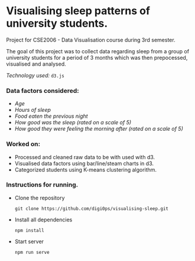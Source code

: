 # Visualising sleep patterns of university students.

Project for CSE2006 - Data Visualisation course during 3rd semester.

The goal of this project was to collect data regarding sleep from a group of university students for a period of 3 months which was then prepocessed, visualised and analysed.

*Technology used:* `d3.js`

### Data factors considered:
- _Age_
- _Hours of sleep_
- _Food eaten the previous night_
- _How good was the sleep (rated on a scale of 5)_
- _How good they were feeling the morning after (rated on a scale of 5)_

### Worked on:
- Processed and cleaned raw data to be with used with d3.
- Visualised data factors using bar/line/steam charts in d3.
- Categorized students using K-means clustering algorithm.

### Instructions for running.

- Clone the repository

  `git clone https://github.com/digi0ps/visualising-sleep.git`
- Install all dependencies

  `npm install`
- Start server

  `npm run serve`
